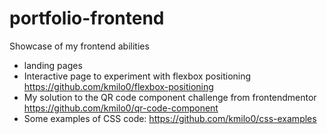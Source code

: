 # portfolio-frontend
Showcase of my frontend abilities

- landing pages
- Interactive page to experiment with flexbox positioning https://github.com/kmilo0/flexbox-positioning
- My solution to the QR code component challenge from frontendmentor https://github.com/kmilo0/qr-code-component
- Some examples of CSS code: https://github.com/kmilo0/css-examples
